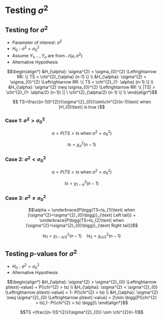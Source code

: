 
# Testing $\sigma^{2}$


## Testing for $\sigma^{2}$

* Parameter of interest: $\sigma^{2}$
* $H_{0}: \sigma^{2} = \sigma_{0}^{2}$
* Assume $Y_{1}, ..., Y_{n}$ are from $\mathcal{N}(\mu, \sigma^{2})$
* Alternative Hypothesis
```math
\begin{align*}
&H_{\alpha}: \sigma^{2} > \sigma_{0}^{2} \Leftrightarrow RR: \{ TS >  \chi^{2}_{\alpha} (n-1) \}  \\
&H_{\alpha}: \sigma^{2} < \sigma_{0}^{2} \Leftrightarrow RR: \{ TS < \chi^{2}_{1- \alpha} (n-1) \}  \\
&H_{\alpha}: \sigma^{2} \neq \sigma_{0}^{2} \Leftrightarrow RR: \{ |TS| > \chi^{2}_{1- \alpha/2} (n-1)\ || \ \chi^{2}_{\alpha/2} (n-1) \}  \\

\end{align*}
```

$$
TS=\frac{(n-1)S^{2}}{\sigma^{2}_{0}}\sim\chi^{2}(n-1)\text{ when }H_{0}\text{ is true }$$ 

### Case 1: $\sigma^{2} > \sigma_{0}^{2}$

$$\alpha = P \bigg( TS > ts \text{ when } \sigma^{2} = \sigma^{2}_{0} \bigg)$$

$$ts = \chi^{2}_{\alpha} (n-1)$$

### Case 2: $\sigma^{2} < \sigma_{0}^{2}$

$$\alpha = P \bigg( TS < ts \text{ when } \sigma^{2} = \sigma^{2}_{0} \bigg)$$

$$ts = \chi^{2}_{1- \alpha} (n-1)$$

### Case 3: $\sigma^{2} \neq \sigma_{0}^{2}$

```math
\alpha = 
\underbrace{P\bigg(TS<ts_{1}\text{ when }\sigma^{2}=\sigma^{2}_{0}\bigg)}_{\text{ Left tail}}  +
\underbrace{P\bigg(TS>ts_{2}\text{ when }\sigma^{2}=\sigma^{2}_{0}\bigg)}_{\text{ Right tail}}
```

$$ts_{1}=\chi^{2}_{1-\alpha/2}(n-1)\quad ts_{2}=\chi^{2}_{\alpha/2}(n-1)$$


## Testing $p$-values for $\sigma^{2}$

* $H_{0}: \sigma^{2} = \sigma^{2}_{0}$
* Alternative Hypothesis
```math
\begin{align*}
&H_{\alpha}: \sigma^{2} > \sigma^{2}_{0} \Leftrightarrow p\text{-value} = P(\chi^{2} > ts) \\
&H_{\alpha}: \sigma^{2} < \sigma^{2}_{0} \Leftrightarrow p\text{-value} = 1- P(\chi^{2} > ts) \\
&H_{\alpha}: \sigma^{2} \neq \sigma^{2}_{0} \Leftrightarrow p\text{-value} = 2\min \bigg[P(\chi^{2} > ts),1- P(\chi^{2} > ts) \bigg]\\
\end{align*}
```

$$TS =\frac{(n-1)S^{2}}{\sigma^{2}_{0}} \sim \chi^{2}(n-1)$$